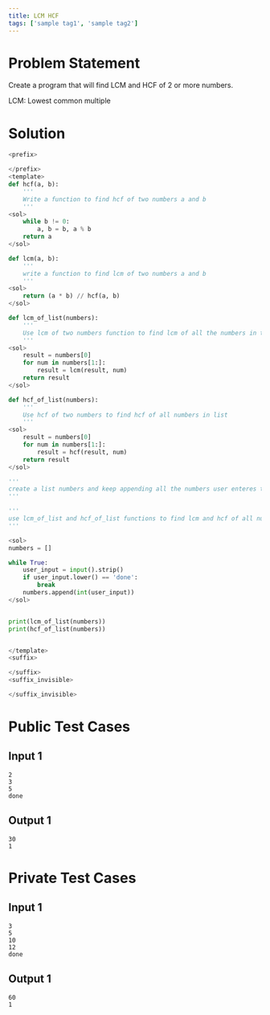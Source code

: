 ```yaml
---
title: LCM HCF
tags: ['sample tag1', 'sample tag2']
---
```


# Problem Statement
Create a program that will find LCM and HCF of 2 or more numbers.

LCM:
Lowest common multiple

# Solution
```python test.py  -r 'python test.py'
<prefix>

</prefix>
<template>
def hcf(a, b):
    '''
    Write a function to find hcf of two numbers a and b
    '''
<sol>
    while b != 0:
        a, b = b, a % b
    return a
</sol>

def lcm(a, b):
    '''
    write a function to find lcm of two numbers a and b
    '''
<sol>
    return (a * b) // hcf(a, b)
</sol>

def lcm_of_list(numbers):
    '''
    Use lcm of two numbers function to find lcm of all the numbers in that list
    '''
<sol>
    result = numbers[0]
    for num in numbers[1:]:
        result = lcm(result, num)
    return result
</sol>

def hcf_of_list(numbers):
    '''
    Use hcf of two numbers to find hcf of all numbers in list
    '''
<sol>
    result = numbers[0]
    for num in numbers[1:]:
        result = hcf(result, num)
    return result
</sol>

'''
create a list numbers and keep appending all the numbers user enteres to it until user enters "done" 
'''

'''
use lcm_of_list and hcf_of_list functions to find lcm and hcf of all numbers in list "numbers"
'''

<sol>
numbers = []

while True:
    user_input = input().strip()
    if user_input.lower() == 'done':
        break
    numbers.append(int(user_input))
</sol>


print(lcm_of_list(numbers))
print(hcf_of_list(numbers))


</template>
<suffix>

</suffix>
<suffix_invisible>

</suffix_invisible>
```

# Public Test Cases

## Input 1

```
2
3
5
done
```

## Output 1

```
30
1
```


# Private Test Cases

## Input 1

```
3
5
10
12
done
```

## Output 1

```
60
1
```
